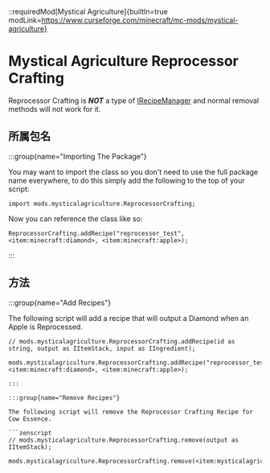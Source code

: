 ::requiredMod[Mystical Agriculture]{builtIn=true modLink=https://www.curseforge.com/minecraft/mc-mods/mystical-agriculture}

# Mystical Agriculture Reprocessor Crafting

Reprocessor Crafting is ***NOT*** a type of [IRecipeManager](/vanilla/api/managers/IRecipeManager) and normal removal methods will not work for it.

## 所属包名


:::group{name="Importing The Package"}

You may want to import the class so you don't need to use the full package name everywhere, to do this simply add the following to the top of your script:

```zenscript
import mods.mysticalagriculture.ReprocessorCrafting;
```

Now you can reference the class like so:
```zenscript
ReprocessorCrafting.addRecipe("reprocessor_test", <item:minecraft:diamond>, <item:minecraft:apple>);
```
:::

## 方法

:::group{name="Add Recipes"}

The following script will add a recipe that will output a Diamond when an Apple is Reprocessed.

```zenscript
// mods.mysticalagriculture.ReprocessorCrafting.addRecipe(id as string, output as IItemStack, input as IIngredient);

mods.mysticalagriculture.ReprocessorCrafting.addRecipe("reprocessor_test", <item:minecraft:diamond>, <item:minecraft:apple>);

:::

:::group{name="Remove Recipes"}

The following script will remove the Reprocessor Crafting Recipe for Cow Essence.

```zenscript
// mods.mysticalagriculture.ReprocessorCrafting.remove(output as IItemStack);

mods.mysticalagriculture.ReprocessorCrafting.remove(<item:mysticalagriculture:cow_essence>);
```